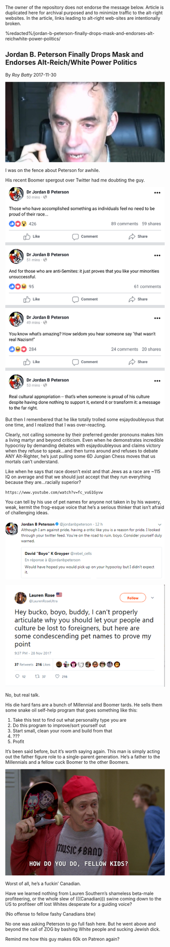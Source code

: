 <link rel="stylesheet" href="../github-markdown.css">
<article class="markdown-body">

<red>The owner of the repository does not endorse the message below.
Article is duplicated here for archival purposed and to minimize traffic to the alt-right websites.
In the article, links leading to alt-right web-sites are intentionally broken.</red>

%redacted%/jordan-b-peterson-finally-drops-mask-and-endorses-alt-reichwhite-power-politics/

# Jordan B. Peterson Finally Drops Mask and Endorses Alt-Reich/White Power Politics

By *Roy Batty* 2017-11-30

![](peterson-crying-e1512014333593.jpg)

I was on the fence about Peterson for awhile.

His recent Boomer spergout over Twitter had me doubting the guy.

![](jordan-peterson-cuck.png)

But then I remembered that he like totally trolled some esjaydoubleyous that one time, and I realized that I was over-reacting.

Clearly, not calling someone by their preferred gender pronouns makes him a living martyr and beyond criticism. Even when he demonstrates incredible hypocrisy by demanding debates with esjaydoubleyous and claims victory when they refuse to speak…and then turns around and refuses to debate ANY Alt-Righter, he’s just pulling some 6D Jungian Chess moves that us mortals can’t understand.

Like when he says that race doesn’t exist and that Jews as a race are ~115 IQ on average and that we should just accept that they run everything because they are…racially superior?

`https://www.youtube.com/watch?v=fc_vuG1Gyvw`

You can tell by his use of pet names for anyone not taken in by his wavery, weak, kermit the frog-esque voice that he’s a serious thinker that isn’t afraid of challenging ideas.

![](peterson-hypocricy.png)

![](lauren-rose-tweet.png)

No, but real talk.

His die hard fans are a bunch of Millennial and Boomer tards. He sells them some snake oil self-help program that goes something like this:

1. Take this test to find out what personality type you are
2. Do this program to improve/sort yourself out
3. Start small, clean your room and build from that
4. ???
5. Profit

It’s been said before, but it’s worth saying again. This man is simply acting out the father figure role to a single-parent generation. He’s a father to the Millennials and a fellow cuck Boomer to the other Boomers.

![](fellow-kids.jpg)

Worst of all, he’s a fuckin’ Canadian.

Have we learned nothing from Lauren Southern’s shameless beta-male profiteering, or the whole slew of (((Canadian))) swine coming down to the US to profiteer off lost Whites desperate for a guiding voice?

(No offense to fellow fashy Canadians btw)

No one was asking Peterson to go full fash here. But he went above and beyond the call of ZOG by bashing White people and sucking Jewish dick.

Remind me how this guy makes 60k on Patreon again?
